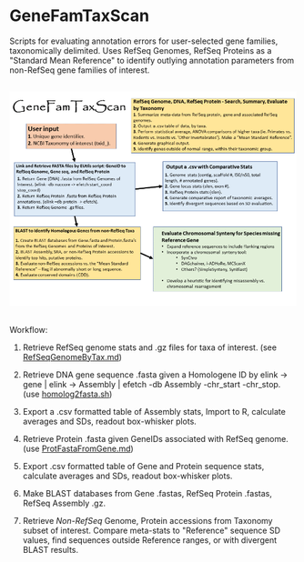 # GeneFamTaxScan
Scripts for evaluating annotation errors for user-selected gene families, taxonomically delimited.  Uses RefSeq Genomes, RefSeq Proteins as a "Standard Mean Reference" to identify outlying annotation parameters from non-RefSeq gene families of interest.


##
![GeneFamTaxScan](https://raw.githubusercontent.com/NCBI-Hackathons/GeneFamTaxScan/master/Images/GeneFamTaxScan01.png?sanitize=true)
##

Workflow:

1. Retrieve RefSeq genome stats and .gz files for taxa of interest. (see [RefSeqGenomeByTax.md](../master/RefSeqGenomeByTax.md))

2. Retrieve DNA gene sequence .fasta given a Homologene ID by elink -> gene | elink -> Assembly | efetch -db Assembly -chr_start -chr_stop. (use [homolog2fasta.sh](../master/homolog2fasta.sh))

3. Export a .csv formatted table of Assembly stats, Import to R, calculate averages and SDs, readout box-whisker plots.

4. Retrieve Protein .fasta given GeneIDs associated with RefSeq genome. (use [ProtFastaFromGene.md](../master/ProtFastaFromGene.md))

5. Export .csv formatted table of Gene and Protein sequence stats, calculate averages and SDs, readout box-whisker plots.

6. Make BLAST databases from Gene .fastas, RefSeq Protein .fastas, RefSeq Assembly .gz.

7. Retrieve *Non-RefSeq* Genome, Protein accessions from Taxonomy subset of interest.  Compare meta-stats to "Reference" sequence SD values, find sequences outside Reference ranges, or with divergent BLAST results.
